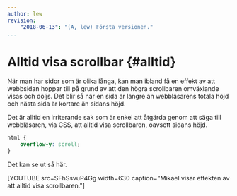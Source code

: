 ```yaml
---
author: lew
revision:
    "2018-06-13": "(A, lew) Första versionen."
...
```

Alltid visa scrollbar {#alltid}
=======================

När man har sidor som är olika långa, kan man ibland få en effekt av att webbsidan hoppar till på grund av att den högra scrollbaren omväxlande visas och döljs. Det blir så när en sida är längre än webbläsarens totala höjd och nästa sida är kortare än sidans höjd.

Det är alltid en irriterande sak som är enkel att åtgärda genom att säga till webbläsaren, via CSS, att alltid visa scrollbaren, oavsett sidans höjd.

```css
html {
    overflow-y: scroll;
}
```

Det kan se ut så här.

[YOUTUBE src=SFhSsvuP4Gg width=630 caption="Mikael visar effekten av att alltid visa scrollbaren."]
